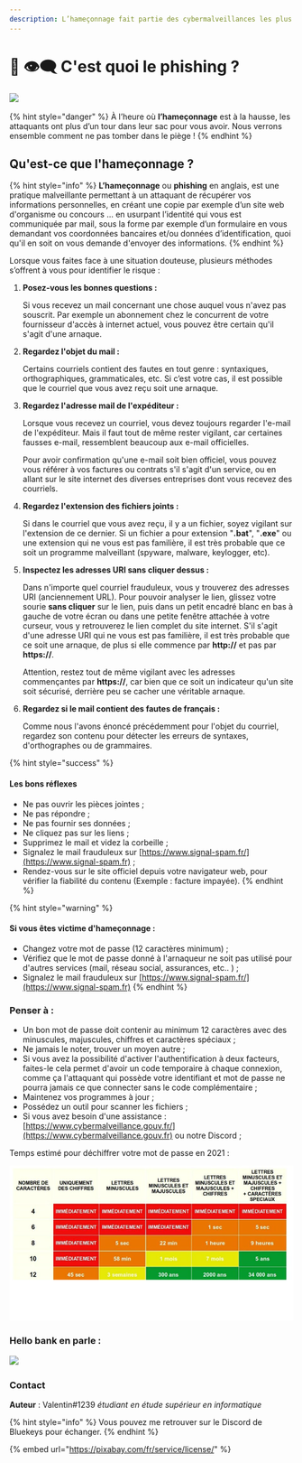 ```yaml
---
description: L’hameçonnage fait partie des cybermalveillances les plus connus en 2021
---
```


# 👀 👁️‍🗨️ C'est quoi le phishing ?

![](../.gitbook/assets/scam-3933004\_1920.jpg)

{% hint style="danger" %}
À l’heure où **l’hameçonnage** est à la hausse, les attaquants ont plus d’un tour dans leur sac pour vous avoir. Nous verrons ensemble comment ne pas tomber dans le piège !
{% endhint %}

## **Qu'est-ce que l'hameçonnage ?**

{% hint style="info" %}
**L’hameçonnage** ou **phishing** en anglais, est une pratique malveillante permettant à un attaquant de récupérer vos informations personnelles, en créant une copie par exemple d’un site web d'organisme ou concours ... en usurpant l’identité qui vous est communiquée par mail, sous la forme par exemple d’un formulaire en vous demandant vos coordonnées bancaires et/ou données d’identification, quoi qu'il en soit on vous demande d'envoyer des informations.
{% endhint %}

Lorsque vous faites face à une situation douteuse, plusieurs méthodes s’offrent à vous pour identifier le risque :

1.  **Posez-vous les bonnes questions :**

    Si vous recevez un mail concernant une chose auquel vous n'avez pas souscrit. Par exemple un abonnement chez le concurrent de votre fournisseur d'accès à internet actuel, vous pouvez être certain qu'il s'agit d'une arnaque.
2.  **Regardez l'objet du mail :**

    Certains courriels contient des fautes en tout genre : syntaxiques, orthographiques, grammaticales, etc. Si c’est votre cas, il est possible que le courriel que vous avez reçu soit une arnaque.
3.  **Regardez l'adresse mail de l'expéditeur :**

    Lorsque vous recevez un courriel, vous devez toujours regarder l'e-mail de l'expéditeur. Mais il faut tout de même rester vigilant, car certaines fausses e-mail, ressemblent beaucoup aux e-mail officielles.

    Pour avoir confirmation qu'une e-mail soit bien officiel, vous pouvez vous référer à vos factures ou contrats s'il s'agit d'un service, ou en allant sur le site internet des diverses entreprises dont vous recevez des courriels.
4.  **Regardez l'extension des fichiers joints :**

    Si dans le courriel que vous avez reçu, il y a un fichier, soyez vigilant sur l'extension de ce dernier. Si un fichier a pour extension "**.bat**", "**.exe**" ou une extension qui ne vous est pas familière, il est très probable que ce soit un programme malveillant (spyware, malware, keylogger, etc).
5.  **Inspectez les adresses URI sans cliquer dessus :**

    Dans n'importe quel courriel frauduleux, vous y trouverez des adresses URI (anciennement URL). Pour pouvoir analyser le lien, glissez votre sourie **sans cliquer** sur le lien, puis dans un petit encadré blanc en bas à gauche de votre écran ou dans une petite fenêtre attachée à votre curseur, vous y retrouverez le lien complet du site internet. S'il s'agit d'une adresse URI qui ne vous est pas familière, il est très probable que ce soit une arnaque, de plus si elle commence par **http://** et pas par **https://**.

    Attention, restez tout de même vigilant avec les adresses commençantes par **https://**, car bien que ce soit un indicateur qu'un site soit sécurisé, derrière peu se cacher une véritable arnaque.
6.  **Regardez si le mail contient des fautes de français :**

    Comme nous l'avons énoncé précédemment pour l'objet du courriel, regardez son contenu pour détecter les erreurs de syntaxes, d'orthographes ou de grammaires.

{% hint style="success" %}
#### **Les bons réflexes**

* Ne pas ouvrir les pièces jointes ;
* Ne pas répondre ;
* Ne pas fournir ses données ;
* Ne cliquez pas sur les liens ;
* Supprimez le mail et videz la corbeille ;
* Signalez le mail frauduleux sur [https://www.signal-spam.fr/](https://www.signal-spam.fr) ;
* Rendez-vous sur le site officiel depuis votre navigateur web, pour vérifier la fiabilité du contenu (Exemple : facture impayée).
{% endhint %}

{% hint style="warning" %}
#### **Si vous êtes victime d'hameçonnage :**

* Changez votre mot de passe (12 caractères minimum) ;
* Vérifiez que le mot de passe donné à l'arnaqueur ne soit pas utilisé pour d'autres services (mail, réseau social, assurances, etc.. ) ;
* Signalez le mail frauduleux sur [https://www.signal-spam.fr/](https://www.signal-spam.fr)
{% endhint %}

### Penser à **:**

* Un bon mot de passe doit contenir au minimum 12 caractères avec des minuscules, majuscules, chiffres et caractères spéciaux ;
* Ne jamais le noter, trouver un moyen autre ;
* Si vous avez la possibilité d'activer l'authentification à deux facteurs, faites-le cela permet d'avoir un code temporaire à chaque connexion, comme ça l'attaquant qui possède votre identifiant et mot de passe ne pourra jamais ce que connecter sans le code complémentaire ;
* Maintenez vos programmes à jour ;
* Possédez un outil pour scanner les fichiers ;
* Si vous avez besoin d'une assistance : [https://www.cybermalveillance.gouv.fr/](https://www.cybermalveillance.gouv.fr) ou notre Discord ;

Temps estimé pour déchiffrer votre mot de passe en 2021 :

![Tableau des estimations pour déchiffrer un mot de passe](<../.gitbook/assets/image (20).png>)

### **Hello bank en parle :**

![](<../.gitbook/assets/image (21).png>)

### **Contact**

**Auteur** : Valentin#1239 _étudiant en étude supérieur en informatique_

{% hint style="info" %}
Vous pouvez me retrouver sur le Discord de Bluekeys pour échanger.
{% endhint %}

{% embed url="https://pixabay.com/fr/service/license/" %}
